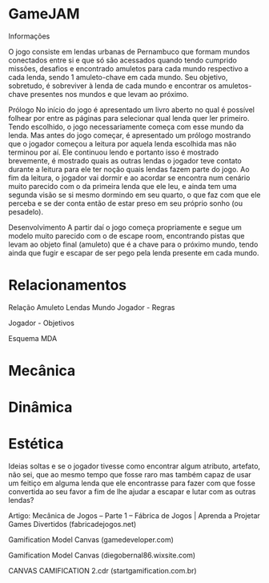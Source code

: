 # GameJAM
Informações

O jogo consiste em lendas urbanas de Pernambuco que formam mundos conectados entre si e que só são acessados quando tendo cumprido missões, desafios e encontrado amuletos para cada mundo respectivo a cada lenda, sendo 1 amuleto-chave em cada mundo. Seu objetivo, sobretudo, é sobreviver à lenda de cada mundo e encontrar os amuletos-chave presentes nos mundos e que levam ao próximo. 

Prólogo
No início do jogo é apresentado um livro aberto no qual é possível folhear por entre as páginas para selecionar qual lenda quer ler primeiro. Tendo escolhido, o jogo necessariamente começa com esse mundo da lenda. Mas antes do jogo começar, é apresentado um prólogo mostrando que o jogador começou a leitura por aquela lenda escolhida mas não terminou por aí. Ele continuou lendo e portanto isso é mostrado brevemente, é mostrado quais as outras lendas o jogador teve contato durante a leitura para ele ter noção quais lendas fazem parte do jogo. Ao fim da leitura, o jogador vai dormir e ao acordar se encontra num cenário muito parecido com o da primeira lenda que ele leu, e ainda tem uma segunda visão se si mesmo dormindo em seu quarto, o que faz com que ele perceba e se der conta então de estar preso em seu próprio sonho (ou pesadelo). 

Desenvolvimento 
A partir daí o jogo começa propriamente e segue um modelo muito parecido com o de escape room, encontrando pistas que levam ao objeto final (amuleto) que é a chave para o próximo mundo, tendo ainda que fugir e escapar de ser pego pela lenda presente em cada mundo. 

# Relacionamentos

Relação
Amuleto 
Lendas
Mundo
Jogador - Regras






Jogador - Objetivos








 
Esquema MDA


# Mecânica
# Dinâmica
# Estética



Ideias soltas
e se o jogador tivesse como encontrar algum atributo, artefato, não sei, que ao mesmo tempo que fosse raro mas também capaz de usar um feitiço em alguma lenda que ele encontrasse para fazer com que fosse convertida ao seu favor a fim de lhe ajudar a escapar e lutar com as outras lendas?








Artigo: Mecânica de Jogos – Parte 1 – Fábrica de Jogos | Aprenda a Projetar Games Divertidos (fabricadejogos.net)

Gamification Model Canvas (gamedeveloper.com)

Gamification Model Canvas (diegobernal86.wixsite.com)

CANVAS CAMIFICATION 2.cdr (startgamification.com.br)


